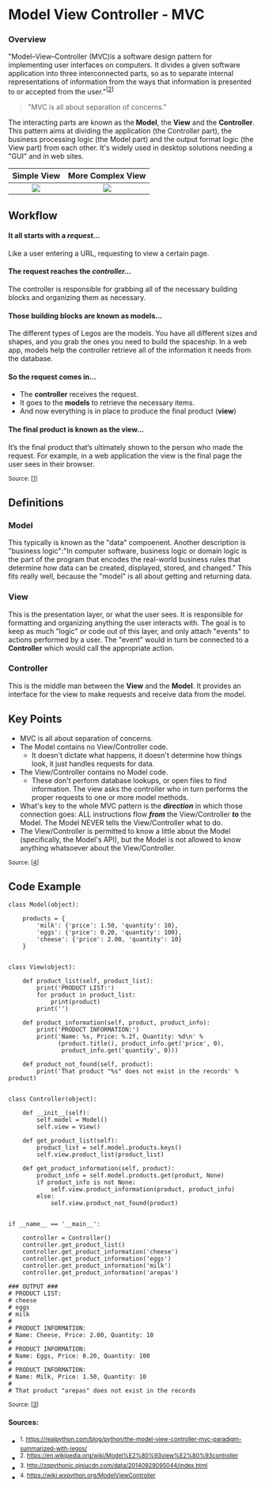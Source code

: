 # Model View Controller - MVC

### Overview

"Model–View–Controller (MVC)is a software design pattern for implementing user interfaces on computers. It divides a given software application into three interconnected parts, so as to separate internal representations of information from the ways that information is presented to or accepted from the user."<sup>[[2]]</sup>

> "MVC is all about separation of concerns."

The interacting parts are known as the **Model**, the **View** and the **Controller**. This pattern aims at dividing the application (the Controller part), the business processing logic (the Model part) and the output format logic (the View part) from each other. It's widely used in desktop solutions needing a "GUI" and in web sites.


|             Simple View        |             More Complex View        |
|:------------------------------:|:------------------------------:|
| ![](https://upload.wikimedia.org/wikipedia/commons/a/a0/MVC-Process.svg) |![](http://www.bogotobogo.com/DesignPatterns/images/mvc/mvc_diagram.png) |



## Workflow  

#### It all starts with a ***request…***
Like a user entering a URL, requesting to view a certain page.


#### The request reaches the ***controller…***
The controller is responsible for grabbing all of the necessary building blocks and organizing them as necessary.

#### Those building blocks are known as models…
The different types of Legos are the models. You have all different sizes and shapes, and you grab the ones you need to build the spaceship. In a web app, models help the controller retrieve all of the information it needs from the database.

#### So the request comes in…
- The **controller** receives the request.
- It goes to the **models**  to retrieve the necessary items.
- And now everything is in place to produce the final product (**view**)

#### The final product is known as the view…
It’s the final product that’s ultimately shown to the person who made the request. For example, in a web application the view is the final page the user sees in their browser.

<sup>Source: [[1]]</sup>

## Definitions

### Model

This typically is known as the "data" compoenent. Another description is "business logic":"In computer software, business logic or domain logic is the part of the program that encodes the real-world business rules that determine how data can be created, displayed, stored, and changed." This fits really well, because the "model" is all about getting and returning data. 

### View

This is the presentation layer, or what the user sees. It is responsible for formatting and organizing anything the user interacts with. The goal is to keep as much "logic" or code out of this layer, and only attach "events" to actions performed by a user. The "event" would in turn be connected to a **Controller** which would call the appropriate action.


### Controller
This is the middle man between the **View** and the **Model**. It provides an interface for the view to make requests and receive data from the model. 

## Key Points

- MVC is all about separation of concerns. 
- The Model contains no View/Controller code.
    - It doesn't dictate what happens, it doesn't determine how things look, it just handles requests for data.
- The View/Controller contains no Model code.
    - These don't perform database lookups, or open files to find information. The view asks the controller who in turn performs the proper requests to one or more model methods.
- What's key to the whole MVC pattern is the ***direction*** in which those connection goes: ALL instructions flow ***from*** the View/Controller ***to*** the Model. The Model NEVER tells the View/Controller what to do. 
- The View/Controller is permitted to know a little about the Model (specifically, the Model's API), but the Model is not allowed to know anything whatsoever about the View/Controller. 


<sup>Source: [[4]]</sup>
## Code Example  

```
class Model(object):

    products = {
        'milk': {'price': 1.50, 'quantity': 10},
        'eggs': {'price': 0.20, 'quantity': 100},
        'cheese': {'price': 2.00, 'quantity': 10}
    }


class View(object):

    def product_list(self, product_list):
        print('PRODUCT LIST:')
        for product in product_list:
            print(product)
        print('')

    def product_information(self, product, product_info):
        print('PRODUCT INFORMATION:')
        print('Name: %s, Price: %.2f, Quantity: %d\n' %
              (product.title(), product_info.get('price', 0),
               product_info.get('quantity', 0)))

    def product_not_found(self, product):
        print('That product "%s" does not exist in the records' % product)


class Controller(object):

    def __init__(self):
        self.model = Model()
        self.view = View()

    def get_product_list(self):
        product_list = self.model.products.keys()
        self.view.product_list(product_list)

    def get_product_information(self, product):
        product_info = self.model.products.get(product, None)
        if product_info is not None:
            self.view.product_information(product, product_info)
        else:
            self.view.product_not_found(product)


if __name__ == '__main__':

    controller = Controller()
    controller.get_product_list()
    controller.get_product_information('cheese')
    controller.get_product_information('eggs')
    controller.get_product_information('milk')
    controller.get_product_information('arepas')

### OUTPUT ###
# PRODUCT LIST:
# cheese
# eggs
# milk
#
# PRODUCT INFORMATION:
# Name: Cheese, Price: 2.00, Quantity: 10
#
# PRODUCT INFORMATION:
# Name: Eggs, Price: 0.20, Quantity: 100
#
# PRODUCT INFORMATION:
# Name: Milk, Price: 1.50, Quantity: 10
#
# That product "arepas" does not exist in the records
```
<sup>Source: [[3]]</sup>

#### Sources:
- <sup>1. https://realpython.com/blog/python/the-model-view-controller-mvc-paradigm-summarized-with-legos/</sup>
- <sup>2. https://en.wikipedia.org/wiki/Model%E2%80%93view%E2%80%93controller</sup>
- <sup>3. http://zqpythonic.qiniucdn.com/data/20140929095044/index.html
- <sup>4. https://wiki.wxpython.org/ModelViewController

[1]: https://realpython.com/blog/python/the-model-view-controller-mvc-paradigm-summarized-with-legos/
[2]: https://en.wikipedia.org/wiki/Model%E2%80%93view%E2%80%93controller
[3]: http://zqpythonic.qiniucdn.com/data/20140929095044/index.html
[4]: https://wiki.wxpython.org/ModelViewController
